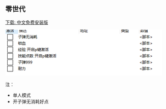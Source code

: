 ## 零世代

[下载: 中文免费安装版](https://www.3dmgame.com/games/generationzero/)


![](./images/2020-06-11-18-05-13.png)

注：
- 单人模式
- 开子弹无消耗好点
